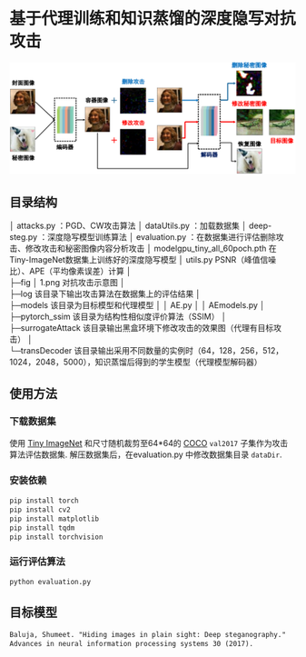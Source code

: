 # 基于代理训练和知识蒸馏的深度隐写对抗攻击


![Pipeline Image](fig/1.png)


## 目录结构
│  attacks.py ：PGD、CW攻击算法
│  dataUtils.py  ：加载数据集
│  deep-steg.py ：深度隐写模型训练算法
│  evaluation.py ：在数据集进行评估删除攻击、修改攻击和秘密图像内容分析攻击
│  modelgpu_tiny_all_60poch.pth 在Tiny-ImageNet数据集上训练好的深度隐写模型
│  utils.py PSNR（峰值信噪比）、APE（平均像素误差）计算
│  
├─fig
│      1.png 对抗攻击示意图
│      
├─log 该目录下输出攻击算法在数据集上的评估结果
│      
├─models 该目录为目标模型和代理模型
│  │  AE.py
│  │  AEmodels.py
│          
├─pytorch_ssim 该目录为结构性相似度评价算法（SSIM）
│          
├─surrogateAttack 该目录输出黑盒环境下修改攻击的效果图（代理有目标攻击）
│      
└─transDecoder 该目录输出采用不同数量的实例时（64，128，256，512，1024，2048，5000），知识蒸馏后得到的学生模型（代理模型解码器）

## 使用方法

### 下载数据集
使用 [Tiny ImageNet]([https://paperswithcode.com/dataset/tiny-imagenet) 和尺寸随机裁剪至64*64的 [COCO](https://cocodataset.org/) `val2017` 子集作为攻击算法评估数据集. 
解压数据集后，在evaluation.py 中修改数据集目录 `dataDir`.

### 安装依赖
```commandline
pip install torch
pip install cv2
pip install matplotlib
pip install tqdm
pip install torchvision
```
### 运行评估算法

```commandline
python evaluation.py
```

## 目标模型
```commandline
Baluja, Shumeet. "Hiding images in plain sight: Deep steganography." Advances in neural information processing systems 30 (2017).
```
